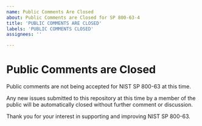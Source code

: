 ```yaml
---
name: Public Comments Are Closed
about: Public Comments are Closed for SP 800-63-4
title: 'PUBLIC COMMENTS ARE CLOSED'
labels: 'PUBLIC COMMENTS CLOSED'
assignees: ''

---
```


# Public Comments are Closed

Public comments are not being accepted for NIST SP 800-63 at this time.

Any new issues submitted to this repository at this time by a member of the public will be automatically closed without further comment or discussion.

Thank you for your interest in supporting and improving NIST SP 800-63.
